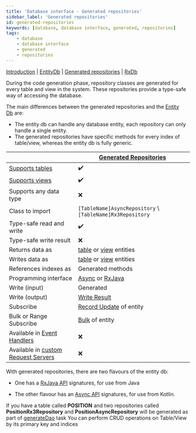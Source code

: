 ```yaml
---
title: 'Database interface - Generated repositories'
sidebar_label: 'Generated repositories'
id: generated-repositories
keywords: [database, database interface, generated, repositories]
tags:
    - database
    - database interface
    - generated
    - repositories
---
```



[Introduction](../../../database/database-interface/database-interface/)  | [EntityDb](../../../database/database-interface/entity-db/) |  [Generated repositories](../../../database/database-interface/generated-repositories/) | [RxDb](../../../database/database-interface/rxdb/) 

During the code generation phase, repository classes are generated for every table and view in the system. These repositories provide a type-safe way of accessing the database.

The main differences between the generated repositories and the [Entity Db](../../../database/database-interface/entity-db/) are:

- The entity db can handle any database entity, each repository can only handle a single entity.
- The generated repositories have specific methods for every index of table/view, whereas the entity db is fully generic.

|  | [Generated Repositories](../../../database/database-interface/generated-repositories/) |
| --- |--------------------------------------------------------------------------------------------------------|
| [Supports tables](../../../database/data-types/table-entities/) | ✔️                                                                                                     |
| [Supports views](../../../database/data-types/views-entities/) | ✔️                                                                                                     |
| Supports any data type | ❌                                                                                                      |
| Class to import | `[TableName]AsyncRepository` \ `[TableName]Rx3Repository`                                              |
| Type-safe read and write | ✔️                                                                                                     |
| Type-safe write result | ❌                                                                                                      |
| Returns data as | [table](../../../database/data-types/table-entities/) or [view](../../../database/data-types/views-entities/) entities |
| Writes data as | [table](../../../database/data-types/table-entities/) or [view](../../../database/data-types/views-entities/) entities |
| References indexes as | Generated methods                                                                                      |
| Programming interface | [Async](../../../database/types-of-api/async/) or [RxJava](../../../database/types-of-api/rxjava/)                    |
| Write (input) | Generated                                                                                              |
| Write (output) | [Write Result](../../../database/helper-classes/write-result/#write-result)                                  |
| Subscribe | [Record Update](../../../database/helper-classes/subscription/record-update/#write-result) of entity                |
| Bulk or Range Subscribe | [Bulk](../../../database/helper-classes/subscription/bulk/) of entity                                          |
| Available in [Event Handlers](../../../server/event-handler/introduction/) | ❌                                                                                                      |
| Available in [custom Request Servers](../../../server/request-server/advanced/#custom-request-servers) | ❌                                                                                                      |

With generated repositories, there are two flavours of the entity db:

* One has a [RxJava API](../../../database/types-of-api/rxjava/) signatures, for use from Java

* The other flavour has an [Async API](../../../database/types-of-api/async/) signatures, for use from Kotlin.

If you have a table called **POSITION** and two repositories called **PositionRx3Repository** and **PositionAsyncRepository** will be generated as part of [generateDao](../../../database/fields-tables-views/genesisDao/) task
You can perform CRUD operations on Table/View by its primary key and indices
